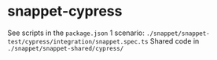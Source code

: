 # snappet-cypress

See scripts in the `package.json`
1 scenario: `./snappet/snappet-test/cypress/integration/snappet.spec.ts`
Shared code in `./snappet/snappet-shared/cypress/`